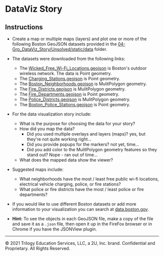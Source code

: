 # DataViz Story

## Instructions

* Create a map or multiple maps (layers) and plot one or more of the following Boston GeoJSON datasets provided in the [04-Grp_DataViz_Story/Unsolved/static/data](Unsolved/static/data) folder. 

* The datasets were downloaded from the following links: 
  * The [Wicked_Free_Wi-Fi_Locations.geojson](https://data.boston.gov/dataset/wicked-free-wi-fi-locations1) is Boston's outdoor wireless network. The data is Point geometry. 
  * The [Charging_Stations.geojson](https://data.boston.gov/dataset/charging-stations1) is Point geometry.  
  * The [Boston_Neighborhoods.geojson](https://data.boston.gov/dataset/boston-neighborhoods1) is MulitPolygon geometry. 
  * The [Fire_Districts.geojson](https://data.boston.gov/dataset/fire-districts1) is MulitPolygon geometry.
  * The [Fire_Departments.geojson](https://data.boston.gov/dataset/fire-departments1) is Point geometry.
  * The [Police_Districts.geojson](https://data.boston.gov/dataset/police-districts1) is MulitPolygon geometry.
  * The [Boston_Police_Stations.geojson](https://data.boston.gov/dataset/boston-police-stations1) is Point geometry.

* For the data visualization story include:
  * What is the purpose for choosing the data for your story?
  * How did you map the data?
    * Did you used multiple overlays and layers (maps)?
    yes, but they're not quite working right...
    * Did you provide popups for the markers? 
    not yet, time...
    * Did you add color to the MulitPolygon geometry features so they stand out? 
    Nope - ran out of time...
  * What does the mapped data show the viewer?  

* Suggested maps include:
  * What neighborhoods have the most / least free public wi-fi locations, electrical vehicle charging, police, or fire stations?
  * What police or fire districts have the most / least police or fire departments? 

* If you would like to use different Boston datasets or add more information to your visualization you can search at [data.boston.gov](https://data.boston.gov/dataset).  

* **Hint:** To see the objects in each GeoJSON file, make a copy of the file and save it as a `.json` file, then open it up in the FireFox browser or in Chrome if you have the JSONView plugin. 

---

© 2021 Trilogy Education Services, LLC, a 2U, Inc. brand.  Confidential and Proprietary.  All Rights Reserved.